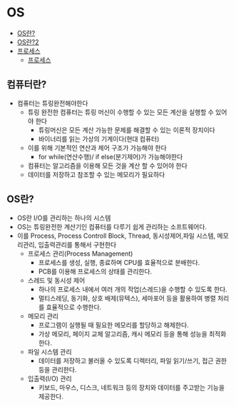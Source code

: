 # OS

- [OS란?](https://github.com/gunhaa/CS-Study-Repo/blob/main/CS/OS/OperationSystem.md)
- [OS란?2](https://github.com/gunhaa/CS-Study-Repo/blob/main/CS/OS/NullNull/OS.md)
- [프로세스](https://github.com/gunhaa/CS-Study-Repo/blob/main/CS/OS/ChoiLyn/Operation&Process.md)
  - [프로세스](https://github.com/gunhaa/CS-Study-Repo/blob/main/CS/OS/ChoiLyn/Process.md)

## 컴퓨터란?
- 컴퓨터는 튜링완전해야한다
  - 튜링 완전한 컴퓨터는 튜링 머신이 수행할 수 있는 모든 계산을 실행할 수 있어야 한다
    - 튜링머신은 모든 계산 가능한 문제를 해결할 수 있는 이론적 장치이다
    - 바이너리를 읽는 가상의 기계이다(현대 컴퓨터)
  - 이를 위해 기본적인 연산과 제어 구조가 가능해야 한다
    - for while(연산수행)/ if else(분기제어)가 가능해야한다
  - 컴퓨터는 알고리즘을 이용해 모든 것을 계산 할 수 있어야 한다
  - 데이터를 저장하고 참조할 수 있는 메모리가 필요하다
## OS란?
- OS란 I/O를 관리하는 하나의 시스템
- OS는 튜링완전한 계산기인 컴퓨터를 다루기 쉽게 관리하는 소프트웨어다.
- 이를 Process, Process Controll Block, Thread, 동시성제어,파일 시스템, 메모리관리, 입출력관리를 통해서 구현한다
  - 프로세스 관리(Process Management)
    - 프로세스를 생성, 실행, 종료하며 CPU를 효율적으로 분배한다.
    - PCB를 이용해 프로세스의 상태를 관리한다.
  - 스레드 및 동시성 제어
    - 하나의 프로세스 내에서 여러 개의 작업(스레드)을 수행할 수 있도록 한다.
    - 멀티스레딩, 동기화, 상호 배제(뮤텍스), 세마포어 등을 활용하여 병렬 처리를 효율적으로 수행한다.
  - 메모리 관리
     - 프로그램이 실행될 때 필요한 메모리를 할당하고 해제한다.
     - 가상 메모리, 페이지 교체 알고리즘, 캐시 메모리 등을 통해 성능을 최적화한다.
  - 파일 시스템 관리
     - 데이터를 저장하고 불러올 수 있도록 디렉터리, 파일 읽기/쓰기, 접근 권한 등을 관리한다.
  - 입출력(I/O) 관리
    - 키보드, 마우스, 디스크, 네트워크 등의 장치와 데이터를 주고받는 기능을 제공한다.